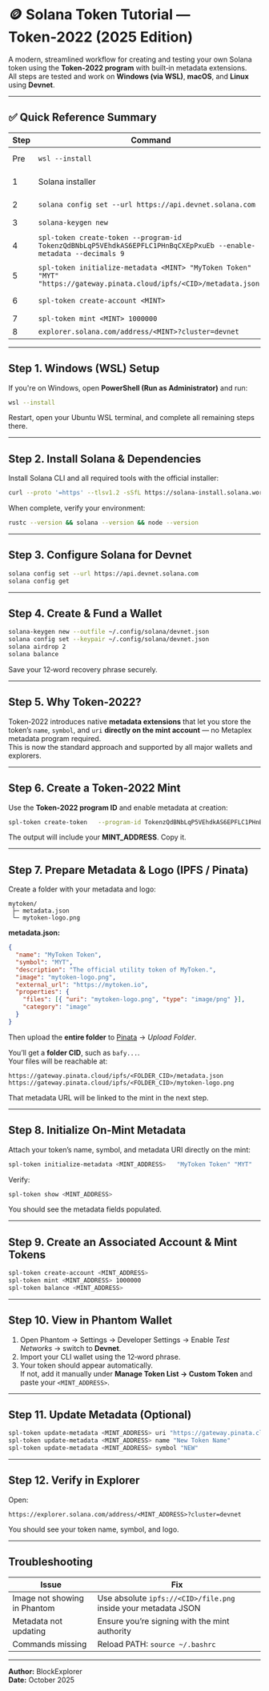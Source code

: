 # 🪙 Solana Token Tutorial — Token‑2022 (2025 Edition)

A modern, streamlined workflow for creating and testing your own Solana token using the **Token‑2022 program** with built‑in metadata extensions.  
All steps are tested and work on **Windows (via WSL)**, **macOS**, and **Linux** using **Devnet**.

---

## ✅ Quick Reference Summary

| Step | Command | Purpose |
|------|----------|----------|
| Pre | `wsl --install` | Set up WSL on Windows |
| 1 | Solana installer | Install all dependencies |
| 2 | `solana config set --url https://api.devnet.solana.com` | Switch to Devnet |
| 3 | `solana-keygen new` | Create wallet |
| 4 | `spl-token create-token --program-id TokenzQdBNbLqP5VEhdkAS6EPFLC1PHnBqCXEpPxuEb --enable-metadata --decimals 9` | Create Token‑2022 mint |
| 5 | `spl-token initialize-metadata <MINT> "MyToken Token" "MYT" "https://gateway.pinata.cloud/ipfs/<CID>/metadata.json"` | Set metadata on mint |
| 6 | `spl-token create-account <MINT>` | Create token account |
| 7 | `spl-token mint <MINT> 1000000` | Mint supply |
| 8 | `explorer.solana.com/address/<MINT>?cluster=devnet` | Verify token |

---

## Step 1. Windows (WSL) Setup

If you're on Windows, open **PowerShell (Run as Administrator)** and run:

```bash
wsl --install
```

Restart, open your Ubuntu WSL terminal, and complete all remaining steps there.

---

## Step 2. Install Solana & Dependencies

Install Solana CLI and all required tools with the official installer:

```bash
curl --proto '=https' --tlsv1.2 -sSfL https://solana-install.solana.workers.dev | bash
```

When complete, verify your environment:

```bash
rustc --version && solana --version && node --version
```

---

## Step 3. Configure Solana for Devnet

```bash
solana config set --url https://api.devnet.solana.com
solana config get
```

---

## Step 4. Create & Fund a Wallet

```bash
solana-keygen new --outfile ~/.config/solana/devnet.json
solana config set --keypair ~/.config/solana/devnet.json
solana airdrop 2
solana balance
```

Save your 12‑word recovery phrase securely.

---

## Step 5. Why Token‑2022?

Token‑2022 introduces native **metadata extensions** that let you store the token’s `name`, `symbol`, and `uri` **directly on the mint account** — no Metaplex metadata program required.  
This is now the standard approach and supported by all major wallets and explorers.

---

## Step 6. Create a Token‑2022 Mint

Use the **Token‑2022 program ID** and enable metadata at creation:

```bash
spl-token create-token   --program-id TokenzQdBNbLqP5VEhdkAS6EPFLC1PHnBqCXEpPxuEb   --enable-metadata --decimals 9
```

The output will include your **MINT_ADDRESS**. Copy it.

---

## Step 7. Prepare Metadata & Logo (IPFS / Pinata)

Create a folder with your metadata and logo:

```
mytoken/
 ├─ metadata.json
 └─ mytoken-logo.png
```

**metadata.json:**

```json
{
  "name": "MyToken Token",
  "symbol": "MYT",
  "description": "The official utility token of MyToken.",
  "image": "mytoken-logo.png",
  "external_url": "https://mytoken.io",
  "properties": {
    "files": [{ "uri": "mytoken-logo.png", "type": "image/png" }],
    "category": "image"
  }
}
```

Then upload the **entire folder** to [Pinata](https://pinata.cloud) → *Upload Folder*.

You’ll get a **folder CID**, such as `bafy...`.  
Your files will be reachable at:

```
https://gateway.pinata.cloud/ipfs/<FOLDER_CID>/metadata.json
https://gateway.pinata.cloud/ipfs/<FOLDER_CID>/mytoken-logo.png
```

That metadata URL will be linked to the mint in the next step.

---

## Step 8. Initialize On‑Mint Metadata

Attach your token’s name, symbol, and metadata URI directly on the mint:

```bash
spl-token initialize-metadata <MINT_ADDRESS>   "MyToken Token" "MYT"   "https://gateway.pinata.cloud/ipfs/<FOLDER_CID>/metadata.json"
```

Verify:

```bash
spl-token show <MINT_ADDRESS>
```

You should see the metadata fields populated.

---

## Step 9. Create an Associated Account & Mint Tokens

```bash
spl-token create-account <MINT_ADDRESS>
spl-token mint <MINT_ADDRESS> 1000000
spl-token balance <MINT_ADDRESS>
```

---

## Step 10. View in Phantom Wallet

1. Open Phantom → Settings → Developer Settings → Enable *Test Networks* → switch to **Devnet**.  
2. Import your CLI wallet using the 12‑word phrase.  
3. Your token should appear automatically.  
   If not, add it manually under **Manage Token List → Custom Token** and paste your `<MINT_ADDRESS>`.

---

## Step 11. Update Metadata (Optional)

```bash
spl-token update-metadata <MINT_ADDRESS> uri "https://gateway.pinata.cloud/ipfs/<NEW_CID>/metadata.json"
spl-token update-metadata <MINT_ADDRESS> name "New Token Name"
spl-token update-metadata <MINT_ADDRESS> symbol "NEW"
```

---

## Step 12. Verify in Explorer

Open:
```
https://explorer.solana.com/address/<MINT_ADDRESS>?cluster=devnet
```
You should see your token name, symbol, and logo.

---

## Troubleshooting

| Issue | Fix |
|-------|-----|
| Image not showing in Phantom | Use absolute `ipfs://<CID>/file.png` inside your metadata JSON |
| Metadata not updating | Ensure you’re signing with the mint authority |
| Commands missing | Reload PATH: `source ~/.bashrc` |

---

**Author:** BlockExplorer  
**Date:** October 2025

